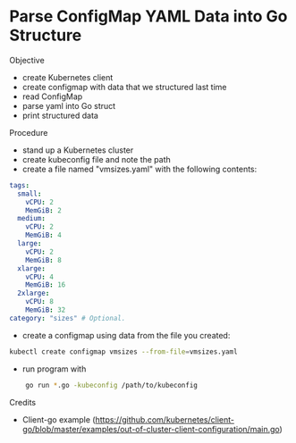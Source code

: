 # Parse ConfigMap YAML Data into Go Structure

Objective

- create Kubernetes client
- create configmap with data that we structured last time
- read ConfigMap
- parse yaml into Go struct
- print structured data

Procedure

- stand up a Kubernetes cluster
- create kubeconfig file and note the path
- create a file named "vmsizes.yaml" with the following contents:

```yaml
tags:
  small:
    vCPU: 2
    MemGiB: 2
  medium:
    vCPU: 2
    MemGiB: 4
  large:
    vCPU: 2
    MemGiB: 8
  xlarge:
    vCPU: 4
    MemGiB: 16
  2xlarge:
    vCPU: 8
    MemGiB: 32
category: "sizes" # Optional.
```

- create a configmap using data from the file you created:

```bash
kubectl create configmap vmsizes --from-file=vmsizes.yaml
```

- run program with

```bash
    go run *.go -kubeconfig /path/to/kubeconfig
```

Credits

- Client-go example (https://github.com/kubernetes/client-go/blob/master/examples/out-of-cluster-client-configuration/main.go)